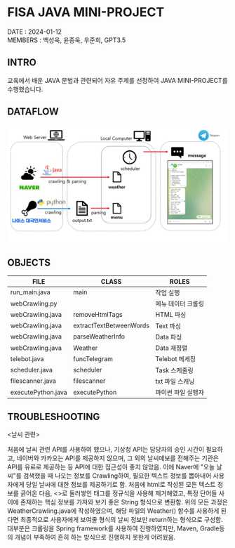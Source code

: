 # FISA JAVA MINI-PROJECT 

DATE : 2024-01-12   
MEMBERS : 백성욱, 윤종욱, 우준희, GPT3.5


## INTRO 
교육에서 배운 JAVA 문법과 관련되어 자유 주제를 선정하여 JAVA MINI-PROJECT를 수행했습니다.

## DATAFLOW  

![dataflow](./image/dataflow_edit.png)

## OBJECTS

|FILE|CLASS|ROLES|
|--|--|--|
|run_main.java|main|작업 실행|
|webCrawling.py||메뉴 데이터 크롤링|
|webCrawling.java|removeHtmlTags|HTML 파싱|
|webCrawling.java|extractTextBetweenWords|Text 파싱|
|webCrawling.java|parseWeatherInfo|Data 파싱|
|webCrawling.java|Weather|Data 재정렬|
|telebot.java|funcTelegram|Telebot 메세징|
|scheduler.java|scheduler|Task 스케줄링|
|filescanner.java|filescanner|txt 파일 스캐닝|
|executePython.java|executePython|파이썬 파일 실행자|














## TROUBLESHOOTING

<날씨 관련>

처음에 날씨 관련 API를 사용하여 했으나, 기상청 API는 담당자의 승인 시간이 필요하고, 네이버와 카카오는 API를 제공하지 않으며, 그 외의 날씨예보를 전해주는 기관은 API를 유료로 제공하는 등 API에 대한 접근성이 좋지 않았음.
이에 Naver에 "오늘 날씨"를 검색했을 때 나오는 정보를 Crawling하여, 필요한 텍스트 정보를 뽑아내어 사용자에게 당일 날씨에 대한 정보를 제공하기로 함.
처음에 html로 작성된 모든 텍스트 정보를 긁어온 다음, <>로 둘러쌓인 태그를 정규식을 사용해 제거해였고, 특정 단어들 사이에 존재하는 핵심 정보를 가져와 보기 좋은 String 형식으로 변환함.
위의 모든 과정은 WeatherCrawling.java에 작성하였으며, 해당 파일의 Weather() 함수를 사용하게 된다면 최종적으로 사용자에게 보여줄 형식의 날씨 정보만 return하는 형식으로 구성함.
대부분은 크롤링을 Spring framework를 사용하여 진행하였지만, Maven, Gradle등의 개념이 부족하여 흔히 하는 방식으로 진행하지 못한게 어려웠음.
